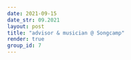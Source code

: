 ```yaml
---
date: 2021-09-15
date_str: 09.2021
layout: post
title: "advisor & musician @ Songcamp"
render: true
group_id: 7
---
```

